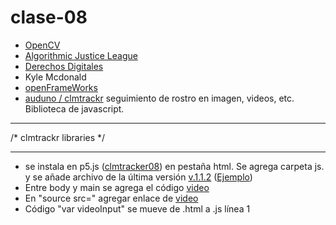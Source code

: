 # clase-08
- [OpenCV](opencv.org)
- [Algorithmic Justice League](www.ajl.org)
- [Derechos Digitales](www.derechosdigitales.org)
- Kyle Mcdonald
- [openFrameWorks](https://openframeworks.cc/)
- [auduno / clmtrackr](https://github.com/auduno/clmtrackr) seguimiento de rostro en imagen, videos, etc. Biblioteca de javascript.
---
/* clmtrackr libraries */
<script src="js/clmtrackr.js"></script>
---
- se instala en p5.js ([clmtracker08](https://editor.p5js.org/cielqz/sketches/piCxu_ePN)) en pestaña html. Se agrega carpeta js. y se añade archivo de la última versión [v.1.1.2](https://github.com/auduno/clmtrackr/releases) ([Ejemplo](https://www.auduno.com/clmtrackr/examples/example.html))
- Entre body y main se agrega el código [video](https://github.com/auduno/clmtrackr/blob/dev/README.md#usage)
- En "source src=" agregar enlace de [video](https://www.auduno.com/clmtrackr/examples/media/franck.mp4)
- Código "var videoInput" se mueve de .html a .js línea 1

